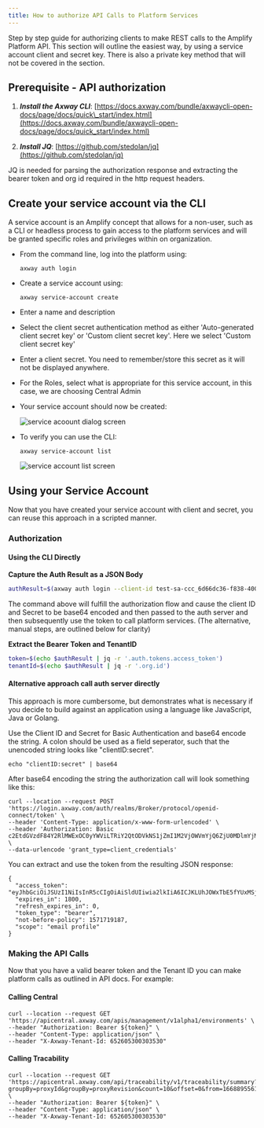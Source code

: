 ```yaml
---
title: How to authorize API Calls to Platform Services
---
```

Step by step guide for authorizing clients to make REST calls to the Amplify Platform API. This section will outline the easiest way, by using a service account client and secret key. There is also a private key method that will not be covered in the section.

## Prerequisite - API authorization

1. ***Install the Axway CLI***: [https://docs.axway.com/bundle/axwaycli-open-docs/page/docs/quick\_start/index.html](https://docs.axway.com/bundle/axwaycli-open-docs/page/docs/quick_start/index.html)

2. ***Install JQ***:  [https://github.com/stedolan/jq](https://github.com/stedolan/jq)

JQ is needed for parsing the authorization response and extracting the bearer token and org id required in the http  request headers.

## Create your service account via the CLI

A service account is an Amplify concept that allows for a non-user, such as a CLI or headless process to gain access to the platform services and will be granted specific roles and privileges within on organization.

* From the command line, log into the platform using:

  `axway auth login`

* Create a service account using:

  `axway service-account create`

* Enter a name and description

* Select the client secret authentication method as either 'Auto-generated client secret key' or 'Custom client secret key'. Here we select 'Custom client secret key'

* Enter a client secret. You need to remember/store this secret as it will not be displayed anywhere.

* For the Roles, select what is appropriate for this service account, in this case, we are choosing Central Admin

* Your service account should now be created:

  ![service acoount dialog screen](/Images/integration/create-service-account.png)

* To verify you can use the CLI:

  `axway service-account list`

  ![service account list screen](/Images/integration/service-account-list.png)

## Using your Service Account

Now that you have created your service account with client and secret, you can reuse this approach in a scripted manner.

### Authorization

#### Using the CLI Directly

**Capture the Auth Result as a JSON Body**

```sh
authResult=$(axway auth login --client-id test-sa-ccc_6d66dc36-f838-4006-8c44-5340d4698be5 --client-secret thisisasecret --json)
```

The command above will fulfill the authorization flow and cause the client ID and Secret to be base64 encoded and then passed to the auth server and then subsequently use the token to call platform services. (The alternative, manual steps, are outlined below for clarity)

**Extract the Bearer Token and TenantID**

```sh
token=$(echo $authResult | jq -r '.auth.tokens.access_token')
tenantId=$(echo $authResult | jq -r '.org.id')
```

#### Alternative approach call auth server directly
This approach is more cumbersome, but demonstrates what is necessary if you decide to build against an application using a language like JavaScript, Java or Golang.

Use the Client ID and Secret for Basic Authentication and base64 encode the string. A colon should be used as a field seperator, such that the unencoded string looks like "clientID:secret". 

```
echo "clientID:secret" | base64 
```

After base64 encoding the string the authorization call will look something like this:

```
curl --location --request POST 'https://login.axway.com/auth/realms/Broker/protocol/openid-connect/token' \
--header 'Content-Type: application/x-www-form-urlencoded' \
--header 'Authorization: Basic c2EtdGVzdF84Y2RlMWExOC0yYWViLTRiY2QtODVkNS1jZmI1M2VjOWVmYjQ6ZjU0MDlmYjMtYjNhZC00MjU3LWE4NjgtZTNmMzY4NGYxMmY1' \
--data-urlencode 'grant_type=client_credentials'
```

You can extract and use the token from the resulting JSON response:

```
{
  "access_token": "eyJhbGciOiJSUzI1NiIsInR5cCIgOiAiSldUIiwia2lkIiA6ICJKLUhJOWxTbE5fYUxMSj...",
  "expires_in": 1800,
  "refresh_expires_in": 0,
  "token_type": "bearer",
  "not-before-policy": 1571719187,
  "scope": "email profile"
}
```

### Making the API Calls
Now that you have a valid bearer token and the Tenant ID you can make platform calls as outlined in API docs. For example:  

#### Calling Central  

```
curl --location --request GET 'https://apicentral.axway.com/apis/management/v1alpha1/environments' \
--header "Authorization: Bearer ${token}" \
--header "Content-Type: application/json" \
--header "X-Axway-Tenant-Id: 652605300303530"
```

#### Calling Tracability

```
curl --location --request GET 'https://apicentral.axway.com/api/traceability/v1/traceability/summary?groupBy=proxyId&groupBy=proxyRevision&count=10&offset=0&from=1668895561864&to=1669500361864' \
--header "Authorization: Bearer ${token}" \
--header "Content-Type: application/json" \
--header "X-Axway-Tenant-Id: 652605300303530"
```
